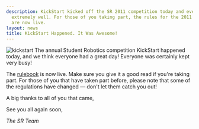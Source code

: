 ```yaml
---
description: KickStart kicked off the SR 2011 competition today and everything went
  extremely well. For those of you taking part, the rules for the 2011 competition
  are now live.
layout: news
title: KickStart Happened. It Was Awesome!
---
```

<img src="/images/content/news/kickstart.jpg" class="left" alt="kickstart" />
The annual Student Robotics competition KickStart happened today, and we think everyone had a great day!
Everyone was certainly kept very busy!

The [rulebook](/docs/rules/) is now live.
Make sure you give it a good read if you're taking part.
For those of you that have taken part before, please note that some of the regulations have changed &mdash; don't let them catch you out!

A big thanks to all of you that came,

See you all again soon,

_The SR Team_
